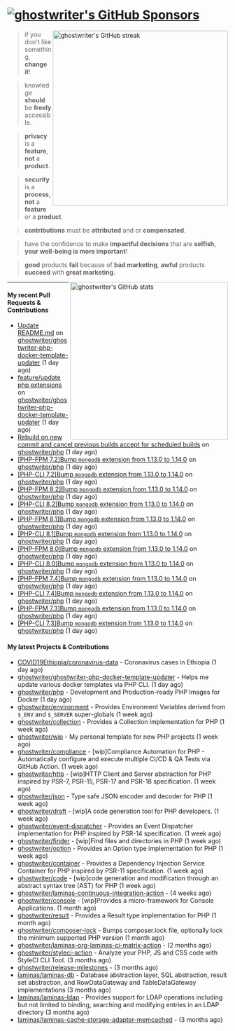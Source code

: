 # [![ghostwriter's GitHub Sponsors](https://img.shields.io/github/sponsors/ghostwriter?label=GitHub+Sponsors&style=flat-square&logo=GitHub%20Sponsors)](https://github.com/sponsors/ghostwriter)

<img alt="ghostwriter's GitHub streak" width="400px" align="right" src="https://github-readme-streak-stats.herokuapp.com/?cache_seconds=1800&user=ghostwriter">

> if you don't like something, **change it**!

> knowledge **should** be **freely** accessible.

> **privacy** is a **feature**, **not** a **product**.

> **security** is a **process**, **not** a **feature** or a **product**.

> **contributions** must be **attributed** and or **compensated**.

> have the confidence to make **impactful decisions** that are **selfish**, **your well-being is more important**!

> **good** products **fail** because of **bad marketing**, **awful** products **succeed** with **great marketing**.

<img alt="ghostwriter's GitHub stats" width="360px" align="right" src="https://github-readme-stats.vercel.app/api?cache_seconds=1800&username=ghostwriter&show_icons=true&count_private=true&hide_title=true&hide_rank=true&icon_color=333">

---

#### My recent Pull Requests & Contributions

- [Update README.md](https://github.com/ghostwriter/ghostwriter-php-docker-template-updater/pull/2) on [ghostwriter/ghostwriter-php-docker-template-updater](https://github.com/ghostwriter/ghostwriter-php-docker-template-updater) (1 day ago)
- [feature/update php extensions](https://github.com/ghostwriter/ghostwriter-php-docker-template-updater/pull/1) on [ghostwriter/ghostwriter-php-docker-template-updater](https://github.com/ghostwriter/ghostwriter-php-docker-template-updater) (1 day ago)
- [Rebuild on new commit and cancel previous builds accept for scheduled builds](https://github.com/ghostwriter/php/pull/114) on [ghostwriter/php](https://github.com/ghostwriter/php) (1 day ago)
- [[PHP-FPM 7.2]Bump `mongodb` extension from 1.13.0 to 1.14.0](https://github.com/ghostwriter/php/pull/113) on [ghostwriter/php](https://github.com/ghostwriter/php) (1 day ago)
- [[PHP-CLI 7.2]Bump `mongodb` extension from 1.13.0 to 1.14.0](https://github.com/ghostwriter/php/pull/112) on [ghostwriter/php](https://github.com/ghostwriter/php) (1 day ago)
- [[PHP-FPM 8.2]Bump `mongodb` extension from 1.13.0 to 1.14.0](https://github.com/ghostwriter/php/pull/111) on [ghostwriter/php](https://github.com/ghostwriter/php) (1 day ago)
- [[PHP-CLI 8.2]Bump `mongodb` extension from 1.13.0 to 1.14.0](https://github.com/ghostwriter/php/pull/110) on [ghostwriter/php](https://github.com/ghostwriter/php) (1 day ago)
- [[PHP-FPM 8.1]Bump `mongodb` extension from 1.13.0 to 1.14.0](https://github.com/ghostwriter/php/pull/109) on [ghostwriter/php](https://github.com/ghostwriter/php) (1 day ago)
- [[PHP-CLI 8.1]Bump `mongodb` extension from 1.13.0 to 1.14.0](https://github.com/ghostwriter/php/pull/108) on [ghostwriter/php](https://github.com/ghostwriter/php) (1 day ago)
- [[PHP-FPM 8.0]Bump `mongodb` extension from 1.13.0 to 1.14.0](https://github.com/ghostwriter/php/pull/107) on [ghostwriter/php](https://github.com/ghostwriter/php) (1 day ago)
- [[PHP-CLI 8.0]Bump `mongodb` extension from 1.13.0 to 1.14.0](https://github.com/ghostwriter/php/pull/106) on [ghostwriter/php](https://github.com/ghostwriter/php) (1 day ago)
- [[PHP-FPM 7.4]Bump `mongodb` extension from 1.13.0 to 1.14.0](https://github.com/ghostwriter/php/pull/105) on [ghostwriter/php](https://github.com/ghostwriter/php) (1 day ago)
- [[PHP-CLI 7.4]Bump `mongodb` extension from 1.13.0 to 1.14.0](https://github.com/ghostwriter/php/pull/104) on [ghostwriter/php](https://github.com/ghostwriter/php) (1 day ago)
- [[PHP-FPM 7.3]Bump `mongodb` extension from 1.13.0 to 1.14.0](https://github.com/ghostwriter/php/pull/103) on [ghostwriter/php](https://github.com/ghostwriter/php) (1 day ago)
- [[PHP-CLI 7.3]Bump `mongodb` extension from 1.13.0 to 1.14.0](https://github.com/ghostwriter/php/pull/102) on [ghostwriter/php](https://github.com/ghostwriter/php) (1 day ago)

#### My latest Projects & Contributions

- [COVID19Ethiopia/coronavirus-data](https://github.com/COVID19Ethiopia/coronavirus-data) - Coronavirus cases in Ethiopia (1 day ago)
- [ghostwriter/ghostwriter-php-docker-template-updater](https://github.com/ghostwriter/ghostwriter-php-docker-template-updater) - Helps me update various docker templates via PHP CLI. (1 day ago)
- [ghostwriter/php](https://github.com/ghostwriter/php) - Development and Production-ready PHP Images for Docker (1 day ago)
- [ghostwriter/environment](https://github.com/ghostwriter/environment) - Provides Environment Variables derived from `$_ENV` and `$_SERVER` super-globals (1 week ago)
- [ghostwriter/collection](https://github.com/ghostwriter/collection) - Provides a Collection implementation for PHP (1 week ago)
- [ghostwriter/wip](https://github.com/ghostwriter/wip) - My personal template for new PHP projects (1 week ago)
- [ghostwriter/compliance](https://github.com/ghostwriter/compliance) - [wip]Compliance Automation for PHP - Automatically configure and execute multiple CI/CD &amp; QA Tests via GitHub Action. (1 week ago)
- [ghostwriter/http](https://github.com/ghostwriter/http) - [wip]HTTP Client and Server abstraction for PHP inspired by PSR-7, PSR-15, PSR-17 and PSR-18 specification. (1 week ago)
- [ghostwriter/json](https://github.com/ghostwriter/json) - Type safe JSON encoder and decoder for PHP (1 week ago)
- [ghostwriter/draft](https://github.com/ghostwriter/draft) - [wip]A code generation tool for PHP developers. (1 week ago)
- [ghostwriter/event-dispatcher](https://github.com/ghostwriter/event-dispatcher) - Provides an Event Dispatcher implementation for PHP inspired by PSR-14 specification. (1 week ago)
- [ghostwriter/finder](https://github.com/ghostwriter/finder) - [wip]Find files and directories in PHP (1 week ago)
- [ghostwriter/option](https://github.com/ghostwriter/option) - Provides an Option type implementation for PHP (1 week ago)
- [ghostwriter/container](https://github.com/ghostwriter/container) - Provides a Dependency Injection Service Container for PHP inspired by PSR-11 specification. (1 week ago)
- [ghostwriter/code](https://github.com/ghostwriter/code) - [wip]code generation and modification through an abstract syntax tree (AST) for PHP (1 week ago)
- [ghostwriter/laminas-continuous-integration-action](https://github.com/ghostwriter/laminas-continuous-integration-action) -  (4 weeks ago)
- [ghostwriter/console](https://github.com/ghostwriter/console) - [wip]Provides a micro-framework for Console Applications. (1 month ago)
- [ghostwriter/result](https://github.com/ghostwriter/result) - Provides a Result type implementation for PHP (1 month ago)
- [ghostwriter/composer-lock](https://github.com/ghostwriter/composer-lock) - Bumps composer.lock file, optionally lock the minimum supported PHP version (1 month ago)
- [ghostwriter/laminas-org-laminas-ci-matrix-action](https://github.com/ghostwriter/laminas-org-laminas-ci-matrix-action) -  (2 months ago)
- [ghostwriter/styleci-action](https://github.com/ghostwriter/styleci-action) - Analyze your PHP, JS and CSS code with StyleCI CLI Tool. (3 months ago)
- [ghostwriter/release-milestones](https://github.com/ghostwriter/release-milestones) -  (3 months ago)
- [laminas/laminas-db](https://github.com/laminas/laminas-db) - Database abstraction layer, SQL abstraction, result set abstraction, and RowDataGateway and TableDataGateway implementations (3 months ago)
- [laminas/laminas-ldap](https://github.com/laminas/laminas-ldap) - Provides support for LDAP operations including but not limited to binding, searching and modifying entries in an LDAP directory (3 months ago)
- [laminas/laminas-cache-storage-adapter-memcached](https://github.com/laminas/laminas-cache-storage-adapter-memcached) -  (3 months ago)
